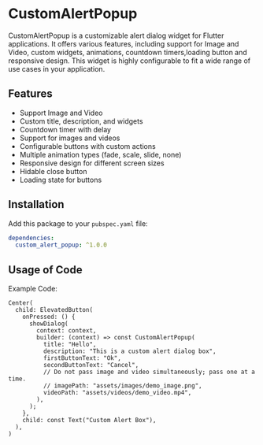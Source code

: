 # CustomAlertPopup

CustomAlertPopup is a customizable alert dialog widget for Flutter applications. It offers various features, including support for Image and Video, custom widgets, animations, countdown timers,loading button and responsive design. This widget is highly configurable to fit a wide range of use cases in your application.

## Features

- Support Image and Video
- Custom title, description, and widgets
- Countdown timer with delay
- Support for images and videos
- Configurable buttons with custom actions
- Multiple animation types (fade, scale, slide, none)
- Responsive design for different screen sizes
- Hidable close button
- Loading state for buttons



## Installation

Add this package to your `pubspec.yaml` file:

```yaml
dependencies:
  custom_alert_popup: ^1.0.0
```


## Usage of Code


Example Code:


```
Center(
  child: ElevatedButton(
    onPressed: () {
      showDialog(
        context: context,
        builder: (context) => const CustomAlertPopup(
          title: "Hello",
          description: "This is a custom alert dialog box",
          firstButtonText: "Ok",
          secondButtonText: "Cancel",
          // Do not pass image and video simultaneously; pass one at a time.
          // imagePath: "assets/images/demo_image.png", 
          videoPath: "assets/videos/demo_video.mp4", 
        ),
      );
    },
    child: const Text("Custom Alert Box"),
  ),
)

```